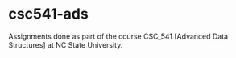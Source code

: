 # csc541-ads
Assignments done as part of the course CSC_541 [Advanced Data Structures] at NC State University.
